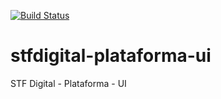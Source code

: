[![Build Status](https://travis-ci.org/supremotribunalfederal/stfdigital-plataforma-ui.svg?branch=master)](https://travis-ci.org/supremotribunalfederal/stfdigital-plataforma-ui)

# stfdigital-plataforma-ui
STF Digital - Plataforma - UI
